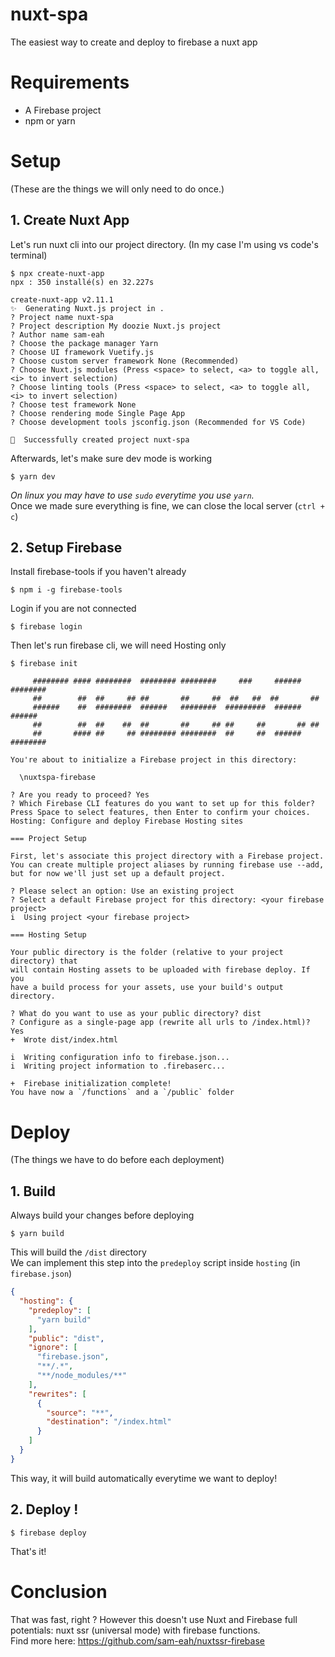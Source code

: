 # nuxt-spa

The easiest way to create and deploy to firebase a nuxt app

# Requirements
- A Firebase project
- npm or yarn

# Setup
(These are the things we will only need to do once.)
## 1. Create Nuxt App
Let's run nuxt cli into our project directory. (In my case I'm using vs code's terminal)
```console
$ npx create-nuxt-app
npx : 350 installé(s) en 32.227s

create-nuxt-app v2.11.1
✨  Generating Nuxt.js project in .
? Project name nuxt-spa
? Project description My doozie Nuxt.js project
? Author name sam-eah
? Choose the package manager Yarn
? Choose UI framework Vuetify.js
? Choose custom server framework None (Recommended)
? Choose Nuxt.js modules (Press <space> to select, <a> to toggle all, <i> to invert selection)
? Choose linting tools (Press <space> to select, <a> to toggle all, <i> to invert selection)
? Choose test framework None
? Choose rendering mode Single Page App
? Choose development tools jsconfig.json (Recommended for VS Code)

🎉  Successfully created project nuxt-spa
```  
Afterwards, let's make sure dev mode is working
```console
$ yarn dev
```
*On linux you may have to use `sudo` everytime you use `yarn`.*  
Once we made sure everything is fine, we can close the local server (`ctrl + c`)

## 2. Setup Firebase
Install firebase-tools if you haven't already
```console
$ npm i -g firebase-tools
```
Login if you are not connected
```console
$ firebase login
```
Then let's run firebase cli, we will need Hosting only
```console
$ firebase init

     ######## #### ########  ######## ########     ###     ######  ########
     ##        ##  ##     ## ##       ##     ##  ##   ##  ##       ##
     ######    ##  ########  ######   ########  #########  ######  ######
     ##        ##  ##    ##  ##       ##     ## ##     ##       ## ##
     ##       #### ##     ## ######## ########  ##     ##  ######  ########

You're about to initialize a Firebase project in this directory:

  \nuxtspa-firebase

? Are you ready to proceed? Yes
? Which Firebase CLI features do you want to set up for this folder? 
Press Space to select features, then Enter to confirm your choices. 
Hosting: Configure and deploy Firebase Hosting sites

=== Project Setup

First, let's associate this project directory with a Firebase project.
You can create multiple project aliases by running firebase use --add,
but for now we'll just set up a default project.

? Please select an option: Use an existing project
? Select a default Firebase project for this directory: <your firebase project>
i  Using project <your firebase project>

=== Hosting Setup

Your public directory is the folder (relative to your project directory) that
will contain Hosting assets to be uploaded with firebase deploy. If you
have a build process for your assets, use your build's output directory.

? What do you want to use as your public directory? dist
? Configure as a single-page app (rewrite all urls to /index.html)? Yes
+  Wrote dist/index.html

i  Writing configuration info to firebase.json...
i  Writing project information to .firebaserc...

+  Firebase initialization complete!
You have now a `/functions` and a `/public` folder  
```


# Deploy
(The things we have to do before each deployment)
## 1. Build  
Always build your changes before deploying  
```console
$ yarn build
```
This will build the `/dist` directory    
We can implement this step into the `predeploy` script inside `hosting` (in `firebase.json`)
```json
{
  "hosting": {
    "predeploy": [
      "yarn build"
    ],
    "public": "dist",
    "ignore": [
      "firebase.json",
      "**/.*",
      "**/node_modules/**"
    ],
    "rewrites": [
      {
        "source": "**",
        "destination": "/index.html"
      }
    ]
  }
}
```
This way, it will build automatically everytime we want to deploy!

## 2. Deploy !
```console
$ firebase deploy
```
That's it!

# Conclusion 
That was fast, right ? However this doesn't use Nuxt and Firebase full potentials: nuxt ssr (universal mode) with firebase functions.  
Find more here: https://github.com/sam-eah/nuxtssr-firebase
